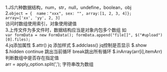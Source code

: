 1.JS六种数据结构，num，str，null，undefine，boolean，obj <br>
2.`object = {  name："xxx", sex: "", array:[1, 2, 3, 4]}; `<br>
`array=['xx', 'yy', 2, 3]`<br>
访问时数组使用索引，对象使用键值<br>
3.上传文件为多文件时，数据结构应当是对象内包多个数组 如<br>
`var formData = new FormData();
formData.append("file[]", $("#upload")[0].files);`<br>
4.jq添加属性 $.attr()  jq 添加样式 $.addclass()  jq控制是否显示 $.show $.hidden
continue 跳出当前循环  break跳出所有循环
$.inArray(arr[i],itemArr) 判断数组中是否存在指定值     
arr = apply_option.split(','); 字符串改为数组
